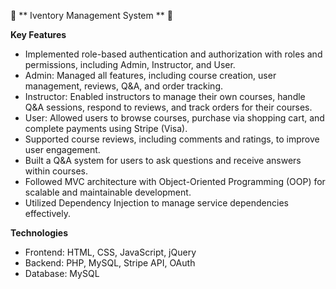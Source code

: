 🌟 ** Iventory Management System ** 🌟

**Key Features**

- Implemented role-based authentication and authorization with roles and permissions, including Admin, Instructor, and User.
- Admin: Managed all features, including course creation, user management, reviews, Q&A, and order tracking.
- Instructor: Enabled instructors to manage their own courses, handle Q&A sessions, respond to reviews, and track orders for their courses.
- User: Allowed users to browse courses, purchase via shopping cart, and complete payments using Stripe (Visa).
- Supported course reviews, including comments and ratings, to improve user engagement.
- Built a Q&A system for users to ask questions and receive answers within courses.
- Followed MVC architecture with Object-Oriented Programming (OOP) for scalable and maintainable development.
- Utilized Dependency Injection to manage service dependencies effectively. 

**Technologies**

- Frontend: HTML, CSS, JavaScript, jQuery
- Backend: PHP, MySQL, Stripe API, OAuth
- Database: MySQL 
